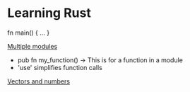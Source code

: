 # Learning Rust

fn main() { ... }

[Multiple modules](https://github.com/NicJC/hello_world/tree/master/src)

* pub fn my_function() -> This is for a function in a module
* 'use' simplifies function calls 

[Vectors and numbers](https://github.com/NicJC/hello_world/blob/master/src/main.rs)
